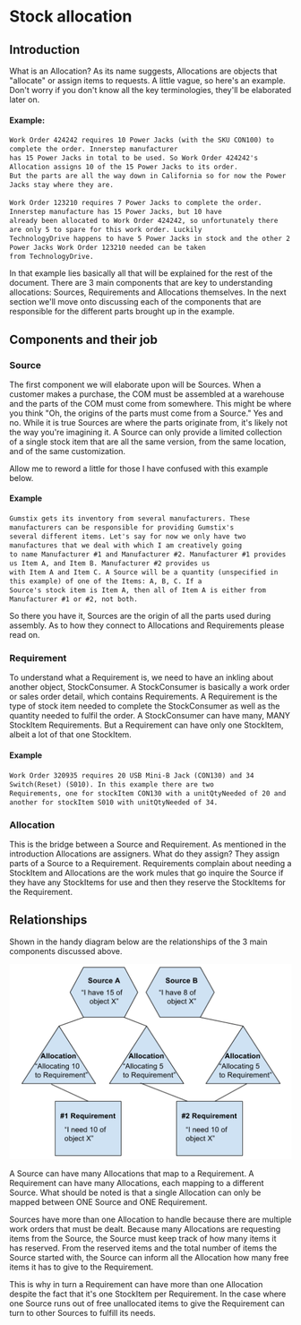 # Stock allocation


## Introduction

What is an Allocation? As its name suggests, Allocations are objects that "allocate" or assign items to requests. A
little vague, so here's an example. Don't worry if you don't know all the key terminologies, they'll be elaborated
later on.

#### Example:

```
Work Order 424242 requires 10 Power Jacks (with the SKU CON100) to complete the order. Innerstep manufacturer
has 15 Power Jacks in total to be used. So Work Order 424242's Allocation assigns 10 of the 15 Power Jacks to its order.
But the parts are all the way down in California so for now the Power Jacks stay where they are.

Work Order 123210 requires 7 Power Jacks to complete the order. Innerstep manufacture has 15 Power Jacks, but 10 have
already been allocated to Work Order 424242, so unfortunately there are only 5 to spare for this work order. Luckily
TechnologyDrive happens to have 5 Power Jacks in stock and the other 2 Power Jacks Work Order 123210 needed can be taken
from TechnologyDrive.
```

In that example lies basically all that will be explained for the rest of the document. There are 3 main components that
are key to understanding allocations: Sources, Requirements and Allocations themselves. In the next section we'll move
onto discussing each of the components that are responsible for the different parts brought up in the example.


## Components and their job

### Source

The first component we will elaborate upon will be Sources. When a customer makes a purchase, the COM must be assembled
at a warehouse and the parts of the COM must come from somewhere. This might be where you think "Oh, the origins of the
parts must come from a Source." Yes and no. While it is true Sources are where the parts originate from, it's likely
not the way you're imagining it. A Source can only provide a limited collection of a single stock item that are all the
same version, from the same location, and of the same customization.

Allow me to reword a little for those I have confused with this example below.

#### Example

```
Gumstix gets its inventory from several manufacturers. These manufacturers can be responsible for providing Gumstix's
several different items. Let's say for now we only have two manufactures that we deal with which I am creatively going
to name Manufacturer #1 and Manufacturer #2. Manufacturer #1 provides us Item A, and Item B. Manufacturer #2 provides us
with Item A and Item C. A Source will be a quantity (unspecified in this example) of one of the Items: A, B, C. If a
Source's stock item is Item A, then all of Item A is either from Manufacturer #1 or #2, not both.
```

So there you have it, Sources are the origin of all the parts used during assembly. As to how they connect to Allocations
and Requirements please read on.


### Requirement

To understand what a Requirement is, we need to have an inkling about another object, StockConsumer. A StockConsumer is
basically a work order or sales order detail, which contains Requirements. A Requirement is the type of stock item
needed to complete the StockConsumer as well as the quantity needed to fulfil the order. A StockConsumer can have many,
MANY StockItem Requirements. But a Requirement can have only one StockItem, albeit a lot of that one StockItem.

#### Example

```
Work Order 320935 requires 20 USB Mini-B Jack (CON130) and 34 Switch(Reset) (S010). In this example there are two
Requirements, one for stockItem CON130 with a unitQtyNeeded of 20 and another for stockItem S010 with unitQtyNeeded of 34.
```


### Allocation

This is the bridge between a Source and Requirement. As mentioned in the introduction Allocations are assigners. What
do they assign? They assign parts of a Source to a Requirement. Requirements complain about needing a StockItem and
Allocations are the work mules that go inquire the Source if they have any StockItems for use and then they reserve the
StockItems for the Requirement.


## Relationships

Shown in the handy diagram below are the relationships of the 3 main components discussed above.

![Relationships](relationships.png "Relationships")

A Source can have many Allocations that map to a Requirement. A Requirement can have many Allocations, each mapping to a
different Source. What should be noted is that a single Allocation can only be mapped between ONE Source and ONE
Requirement.

Sources have more than one Allocation to handle because there are multiple work orders that must be dealt. Because
many Allocations are requesting items from the Source, the Source must keep track of how many items it has reserved.
From the reserved items and the total number of items the Source started with, the Source can inform all the Allocation
how many free items it has to give to the Requirement.

This is why in turn a Requirement can have more than one Allocation despite the fact that it's one StockItem per
Requirement. In the case where one Source runs out of free unallocated items to give the Requirement can turn to other
Sources to fulfill its needs.

